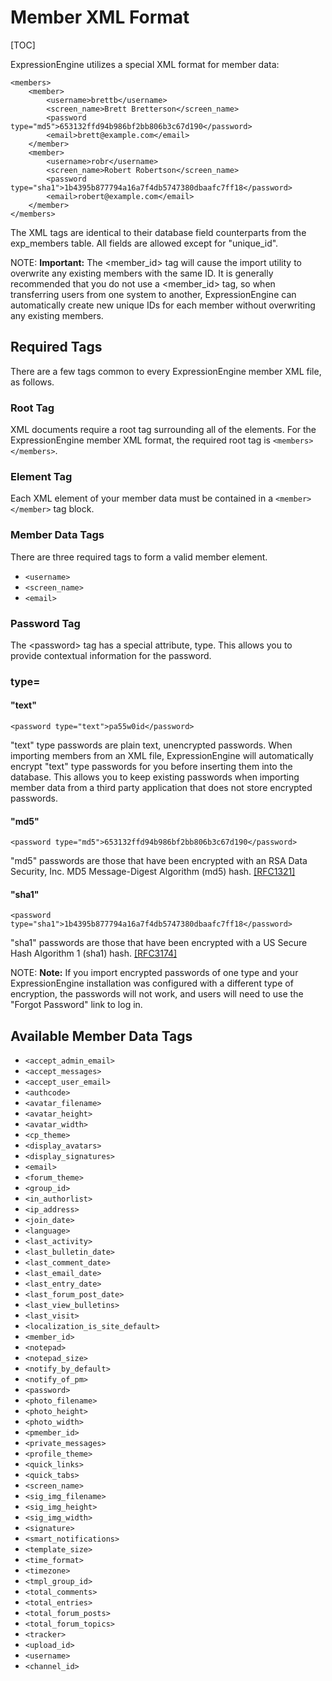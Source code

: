 <!--
    This source file is part of the open source project
    ExpressionEngine User Guide (https://github.com/ExpressionEngine/ExpressionEngine-User-Guide)

    @link      https://expressionengine.com/
    @copyright Copyright (c) 2003-2020, Packet Tide, LLC (https://packettide.com)
    @license   https://expressionengine.com/license Licensed under Apache License, Version 2.0
-->

# Member XML Format

[TOC]

ExpressionEngine utilizes a special XML format for member data:

    <members>
        <member>
            <username>brettb</username>
            <screen_name>Brett Bretterson</screen_name>
            <password type="md5">653132ffd94b986bf2bb806b3c67d190</password>
            <email>brett@example.com</email>
        </member>
        <member>
            <username>robr</username>
            <screen_name>Robert Robertson</screen_name>
            <password type="sha1">1b4395b877794a16a7f4db5747380dbaafc7ff18</password>
            <email>robert@example.com</email>
        </member>
    </members>

The XML tags are identical to their database field counterparts from the exp_members table. All fields are allowed except for "unique_id".

NOTE: **Important:** The &lt;member_id&gt; tag will cause the import utility to overwrite any existing members with the same ID. It is generally recommended that you do not use a &lt;member_id&gt; tag, so when transferring users from one system to another, ExpressionEngine can automatically create new unique IDs for each member without overwriting any existing members.

## Required Tags

There are a few tags common to every ExpressionEngine member XML file, as follows.

### Root Tag

XML documents require a root tag surrounding all of the elements. For the ExpressionEngine member XML format, the required root tag is `<members></members>`.

### Element Tag

Each XML element of your member data must be contained in a `<member></member>` tag block.

### Member Data Tags

There are three required tags to form a valid member element.

- `<username>`
- `<screen_name>`
- `<email>`

### Password Tag

The &lt;password&gt; tag has a special attribute, type. This allows you to provide contextual information for the password.

### type=

#### "text"

    <password type="text">pa55w0id</password>

"text" type passwords are plain text, unencrypted passwords. When importing members from an XML file, ExpressionEngine will automatically encrypt "text" type passwords for you before inserting them into the database. This allows you to keep existing passwords when importing member data from a third party application that does not store encrypted passwords.

#### "md5"

    <password type="md5">653132ffd94b986bf2bb806b3c67d190</password>

"md5" passwords are those that have been encrypted with an RSA Data Security, Inc. MD5 Message-Digest Algorithm (md5) hash. [[RFC1321]](http://www.faqs.org/rfcs/rfc1321.html)

#### "sha1"

    <password type="sha1">1b4395b877794a16a7f4db5747380dbaafc7ff18</password>

"sha1" passwords are those that have been encrypted with a US Secure Hash Algorithm 1 (sha1) hash. [[RFC3174]](http://www.faqs.org/rfcs/rfc3174.html)

NOTE: **Note:** If you import encrypted passwords of one type and your ExpressionEngine installation was configured with a different type of encryption, the passwords will not work, and users will need to use the "Forgot Password" link to log in.

## Available Member Data Tags

- `<accept_admin_email>`
- `<accept_messages>`
- `<accept_user_email>`
- `<authcode>`
- `<avatar_filename>`
- `<avatar_height>`
- `<avatar_width>`
- `<cp_theme>`
- `<display_avatars>`
- `<display_signatures>`
- `<email>`
- `<forum_theme>`
- `<group_id>`
- `<in_authorlist>`
- `<ip_address>`
- `<join_date>`
- `<language>`
- `<last_activity>`
- `<last_bulletin_date>`
- `<last_comment_date>`
- `<last_email_date>`
- `<last_entry_date>`
- `<last_forum_post_date>`
- `<last_view_bulletins>`
- `<last_visit>`
- `<localization_is_site_default>`
- `<member_id>`
- `<notepad>`
- `<notepad_size>`
- `<notify_by_default>`
- `<notify_of_pm>`
- `<password>`
- `<photo_filename>`
- `<photo_height>`
- `<photo_width>`
- `<pmember_id>`
- `<private_messages>`
- `<profile_theme>`
- `<quick_links>`
- `<quick_tabs>`
- `<screen_name>`
- `<sig_img_filename>`
- `<sig_img_height>`
- `<sig_img_width>`
- `<signature>`
- `<smart_notifications>`
- `<template_size>`
- `<time_format>`
- `<timezone>`
- `<tmpl_group_id>`
- `<total_comments>`
- `<total_entries>`
- `<total_forum_posts>`
- `<total_forum_topics>`
- `<tracker>`
- `<upload_id>`
- `<username>`
- `<channel_id>`
